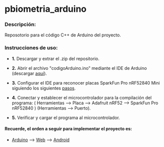 # pbiometria_arduino
### Descripción:
Reposotorio para el código C++ de Arduino del proyecto.
### Instrucciones de uso:
- **1.** Descargar y extrar el .zip del repositorio.

- **2.** Abrir el archivo "codigoArduino.ino" mediante el IDE de Arduino (descargar [aquí](https://www.arduino.cc/en/software)). 
- **3.** Configurar el IDE para reconocer placas SparkFun Pro nRF52840 Mini siguiendo los siguientes [pasos](https://learn.sparkfun.com/tutorials/nrf52840-development-with-arduino-and-circuitpython).
- **4.** Conectar y establecer el microcontrolador para la compilación del programa: ( Herramientas --> Placa --> Adafruit nRF52 --> SparkFun Pro nRF52840 ) (Herramientas --> Puerto).
- **5.** Verificar y cargar el programa al microcontrolador.

#### Recuerde, el orden a seguir para implementar el proyecto es:
- [Arduino](https://github.com/Mari0x112/pbiometria_arduino) --> [Web](https://github.com/Mari0x112/pbiometria_web) --> [Android](https://github.com/Mari0x112/pbiometria_android)

